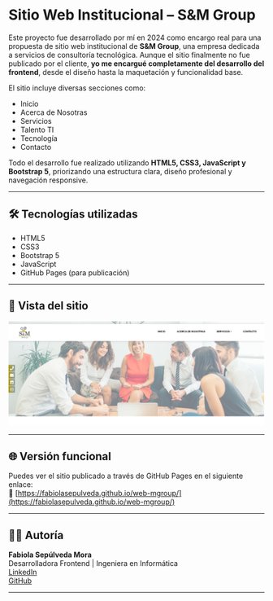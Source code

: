 # Sitio Web Institucional – S&M Group

Este proyecto fue desarrollado por mí en 2024 como encargo real para una propuesta de sitio web institucional de **S&M Group**, una empresa dedicada a servicios de consultoría tecnológica. Aunque el sitio finalmente no fue publicado por el cliente, **yo me encargué completamente del desarrollo del frontend**, desde el diseño hasta la maquetación y funcionalidad base.

El sitio incluye diversas secciones como:

- Inicio
- Acerca de Nosotras
- Servicios
- Talento TI
- Tecnología
- Contacto

Todo el desarrollo fue realizado utilizando **HTML5, CSS3, JavaScript y Bootstrap 5**, priorizando una estructura clara, diseño profesional y navegación responsive.

---

## 🛠️ Tecnologías utilizadas

- HTML5  
- CSS3  
- Bootstrap 5  
- JavaScript  
- GitHub Pages (para publicación)

---

## 📸 Vista del sitio

![Captura del sitio](captura.png)

---

## 🌐 Versión funcional

Puedes ver el sitio publicado a través de GitHub Pages en el siguiente enlace:  
🔗 [https://fabiolasepulveda.github.io/web-mgroup/](https://fabiolasepulveda.github.io/web-mgroup/)

---

## 👩‍💻 Autoría

**Fabiola Sepúlveda Mora**  
Desarrolladora Frontend | Ingeniera en Informática  
[LinkedIn](https://www.linkedin.com/in/fabiola-sepulvedam)  
[GitHub](https://github.com/FabiolaSepulveda)

---



